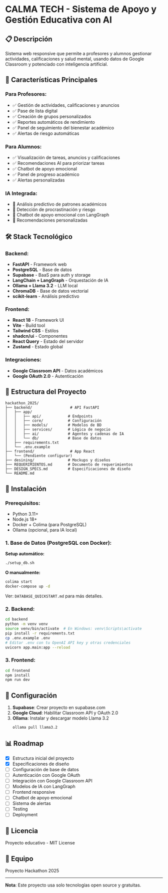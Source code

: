 # CALMA TECH - Sistema de Apoyo y Gestión Educativa con AI

## 📋 Descripción

Sistema web responsive que permite a profesores y alumnos gestionar actividades, calificaciones y salud mental, usando datos de Google Classroom y potenciado con inteligencia artificial.

## 🎯 Características Principales

### Para Profesores:
- ✅ Gestión de actividades, calificaciones y anuncios
- ✅ Pase de lista digital
- ✅ Creación de grupos personalizados
- ✅ Reportes automáticos de rendimiento
- ✅ Panel de seguimiento del bienestar académico
- ✅ Alertas de riesgo automáticas

### Para Alumnos:
- ✅ Visualización de tareas, anuncios y calificaciones
- ✅ Recomendaciones AI para priorizar tareas
- ✅ Chatbot de apoyo emocional
- ✅ Panel de progreso académico
- ✅ Alertas personalizadas

### IA Integrada:
- 🤖 Análisis predictivo de patrones académicos
- 🤖 Detección de procrastinación y riesgo
- 🤖 Chatbot de apoyo emocional con LangGraph
- 🤖 Recomendaciones personalizadas

## 🛠️ Stack Tecnológico

### Backend:
- **FastAPI** - Framework web
- **PostgreSQL** - Base de datos
- **Supabase** - BaaS para auth y storage
- **LangChain + LangGraph** - Orquestación de IA
- **Ollama + Llama 3.2** - LLM local
- **ChromaDB** - Base de datos vectorial
- **scikit-learn** - Análisis predictivo

### Frontend:
- **React 18** - Framework UI
- **Vite** - Build tool
- **Tailwind CSS** - Estilos
- **shadcn/ui** - Componentes
- **React Query** - Estado del servidor
- **Zustand** - Estado global

### Integraciones:
- **Google Classroom API** - Datos académicos
- **Google OAuth 2.0** - Autenticación

## 📁 Estructura del Proyecto

```
hackathon_2025/
├── backend/                 # API FastAPI
│   ├── app/
│   │   ├── api/            # Endpoints
│   │   ├── core/           # Configuración
│   │   ├── models/         # Modelos de BD
│   │   ├── services/       # Lógica de negocio
│   │   ├── ai/             # Agentes y cadenas de IA
│   │   └── db/             # Base de datos
│   ├── requirements.txt
│   └── .env.example
├── frontend/                # App React
│   └── (Pendiente configurar)
├── desining/               # Mockups y diseños
├── REQUERIMIENTOS.md       # Documento de requerimientos
├── DESIGN_SPECS.md         # Especificaciones de diseño
└── README.md
```

## 🚀 Instalación

### Prerequisitos:
- Python 3.11+
- Node.js 18+
- Docker + Colima (para PostgreSQL)
- Ollama (opcional, para IA local)

### 1. Base de Datos (PostgreSQL con Docker):

**Setup automático:**
```bash
./setup_db.sh
```

**O manualmente:**
```bash
colima start
docker-compose up -d
```

Ver: `DATABASE_QUICKSTART.md` para más detalles.

### 2. Backend:

```bash
cd backend
python -m venv venv
source venv/bin/activate  # En Windows: venv\Scripts\activate
pip install -r requirements.txt
cp .env.example .env
# Editar .env con tu OpenAI API key y otras credenciales
uvicorn app.main:app --reload
```

### 3. Frontend:

```bash
cd frontend
npm install
npm run dev
```

## 🔑 Configuración

1. **Supabase**: Crear proyecto en supabase.com
2. **Google Cloud**: Habilitar Classroom API y OAuth 2.0
3. **Ollama**: Instalar y descargar modelo Llama 3.2
   ```bash
   ollama pull llama3.2
   ```

## 📊 Roadmap

- [x] Estructura inicial del proyecto
- [x] Especificaciones de diseño
- [ ] Configuración de base de datos
- [ ] Autenticación con Google OAuth
- [ ] Integración con Google Classroom API
- [ ] Modelos de IA con LangGraph
- [ ] Frontend responsive
- [ ] Chatbot de apoyo emocional
- [ ] Sistema de alertas
- [ ] Testing
- [ ] Deployment

## 📄 Licencia

Proyecto educativo - MIT License

## 👥 Equipo

Proyecto Hackathon 2025

---

**Nota**: Este proyecto usa solo tecnologías open source y gratuitas.
